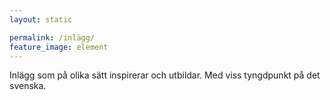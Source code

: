 ```yaml
---
layout: static

permalink: /inlägg/
feature_image: element
---
```


Inlägg som på olika sätt inspirerar och utbildar.
Med viss tyngdpunkt på det svenska.

